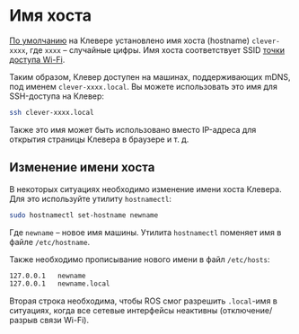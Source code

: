 # Имя хоста

[По умолчанию](microsd_images.md) на Клевере установлено имя хоста (hostname) `clever-xxxx`, где `xxxx` – случайные цифры. Имя хоста соответствует SSID [точки доступа Wi-Fi](wifi.md).

Таким образом, Клевер доступен на машинах, поддерживающих mDNS, под именем `clever-xxxx.local`. Вы можете использовать это имя для SSH-доступа на Клевер:

```bash
ssh clever-xxxx.local
```

Также это имя может быть использовано вместо IP-адреса для открытия страницы Клевера в браузере и т. д.

## Изменение имени хоста

В некоторых ситуациях необходимо изменение имени хоста Клевера. Для это используйте утилиту `hostnamectl`:

```bash
sudo hostnamectl set-hostname newname
```

Где `newname` – новое имя машины. Утилита `hostnamectl` поменяет имя в файле `/etc/hostname`.

Также необходимо прописывание нового имени в файл `/etc/hosts`:

```txt
127.0.0.1   newname
127.0.0.1   newname.local
```

Вторая строка необходима, чтобы ROS смог разрешить `.local`-имя в ситуациях, когда все сетевые интерфейсы неактивны (отключение/разрыв связи Wi-Fi).
